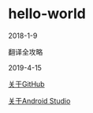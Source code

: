 # hello-world

2018-1-9

翻译全攻略

2019-4-15

[关于GitHub](https://github.com/zuofoshou/hello-world/issues/2)

[关于Android Studio](https://github.com/zuofoshou/hello-world/issues/3)
